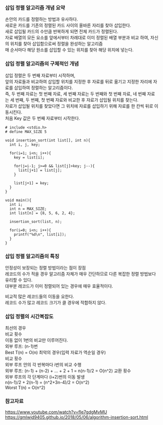### 삽입 정렬 알고리즘 개념 요약  
손안의 카드를 정렬하는 방법과 유사하다.  
새로운 카드를 기존의 정렬된 카드 사이의 올바른 자리를 찾아 삽입한다.  
새로 삽입될 카드의 수만큼 반복하게 되면 전체 카드가 정렬된다.  
자료 배열의 모든 요소를 앞에서부터 차례대로 이미 정렬된 배열 부분과 비교 하여, 자신의 위치를 찾아 삽입함으로써 정렬을 완성하는 알고리즘  
매 순서마다 해당 원소를 삽입할 수 있는 위치를 찾아 해당 위치에 넣는다.  

### 삽입 정렬 알고리즘의 구체적인 개념  
삽입 정렬은 두 번째 자료부터 시작하며,  
앞의 자료들과 비교하여 삽입할 위치를 지정한 후 자료를 뒤로 옮기고 지정한 자리에 자료를 삽입하여 정렬하는 알고리즘이다.  
즉, 두 번째 자료는 첫 번째 자료, 세 번째 자료는 두 번째와 첫 번째 자료, 네 번째 자료는 세 번째, 두 번째, 첫 번째 자료와 비교한 후 자료가 삽입될 위치를 찾는다.  
자료가 삽입될 위치를 찾았다면 그 위치에 자료를 삽입하기 위해 자료를 한 칸씩 뒤로 이동시킨다.  
처음 Key 값은 두 번째 자료부터 시작한다.  

```
# include <stdio.h>
# define MAX_SIZE 5

void insertion_sort(int list[], int n){
  int i, j, key;

  for(i=1; i<n; i++){
    key = list[i];

    for(j=i-1; j>=0 && list[j]>key; j--){
      list[j+1] = list[j];
    }

    list[j+1] = key;
  }
}

void main(){
  int i;
  int n = MAX_SIZE;
  int list[n] = {8, 5, 6, 2, 4};

  insertion_sort(list, n);

  for(i=0; i<n; i++){
    printf("%d\n", list[i]);
  }
}
```

### 삽입 정렬 알고리즘의 특징  
안정성이 보장되는 정렬 방법이라는 점이 장점  
레코드의 수가 적을 경우 알고리즘 자체가 매우 간단하므로 다른 복잡한 정렬 방법보다 유리할 수 있다.  
대부분 레코드가 이미 정렬되어 있는 경우에 매우 효율적이다.  
  
비교적 많은 레코드들의 이동을 요한다.  
레코드 수가 많고 레코드 크기가 클 경우에 적합하지 않다. 

### 삽입 정렬의 시간복잡도  
최선의 경우  
비교 횟수  
이동 없이 1번의 비교만 이루어진다.  
외부 루프: (n-1)번  
Best T(n) = O(n) 
최악의 경우(입력 자료가 역순일 경우)  
비교 횟수  
외부 루프 안의 각 반복마다 i번의 비교 수행  
외부 루프: (n-1) + (n-2) + … + 2 + 1 = n(n-1)/2 = O(n^2) 
교환 횟수  
외부 루프의 각 단계마다 (i+2)번의 이동 발생  
n(n-1)/2 + 2(n-1) = (n^2+3n-4)/2 = O(n^2)  
Worst T(n) = O(n^2)  

### 참고자료  
https://www.youtube.com/watch?v=fIe7gdgMvMU
https://gmlwjd9405.github.io/2018/05/06/algorithm-insertion-sort.html  

